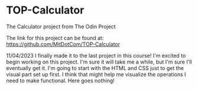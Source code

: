 # TOP-Calculator
The Calculator project from The Odin Project

The link for this project can be found at: 
https://github.com/MitDotCom/TOP-Calculator

11/04/2023
I finally made it to the last project in this course! I'm excited to begin working on this project.
I'm sure it will take me a while, but I'm sure I'll eventually get it.
I'm going to start with the HTML and CSS just to get the visual part set up first.
I think that might help me visualize the operations I need to make functional.
Here goes nothing!
